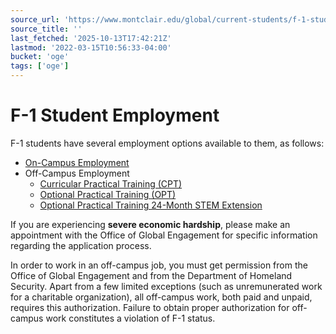 ```yaml
---
source_url: 'https://www.montclair.edu/global/current-students/f-1-students/f-1-student-employment/'
source_title: ''
last_fetched: '2025-10-13T17:42:21Z'
lastmod: '2022-03-15T10:56:33-04:00'
bucket: 'oge'
tags: ['oge']
---
```


# F-1 Student Employment

F-1 students have several employment options available to them, as follows:

* [On-Campus Employment](http://www.montclair.edu/global/current-students/f-1-students/f-1-student-employment/on-campus-employment/)
* Off-Campus Employment
  + [Curricular Practical Training (CPT)](http://www.montclair.edu/global/current-students/f-1-students/f-1-student-employment/curricular-practical-training-cpt/)
  + [Optional Practical Training (OPT)](http://www.montclair.edu/global/current-students/f-1-students/f-1-student-employment/optional-practical-training-opt/)
  + [Optional Practical Training 24-Month STEM Extension](http://www.montclair.edu/global/current-students/f-1-students/f-1-student-employment/stem-optional-practical-training-opt/)

If you are experiencing **severe economic hardship**, please make an appointment with the Office of Global Engagement for specific information regarding the application process.

In order to work in an off-campus job, you must get permission from the Office of Global Engagement and from the Department of Homeland Security. Apart from a few limited exceptions (such as unremunerated work for a charitable organization), all off-campus work, both paid and unpaid, requires this authorization. Failure to obtain proper authorization for off-campus work constitutes a violation of F-1 status.